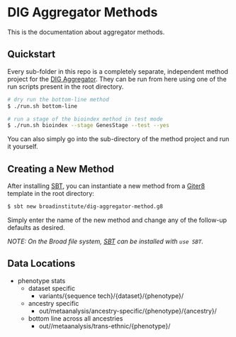 # DIG Aggregator Methods

This is the documentation about aggregator methods.

## Quickstart

Every sub-folder in this repo is a completely separate, independent method project for the [DIG Aggregator][core]. They can be run from here using one of the run scripts present in the root directory.

```bash
# dry run the bottom-line method
$ ./run.sh bottom-line

# run a stage of the bioindex method in test mode
$ ./run.sh bioindex --stage GenesStage --test --yes
```

You can also simply go into the sub-directory of the method project and run it yourself.

## Creating a New Method

After installing [SBT][sbt], you can instantiate a new method from a [Giter8][g8] template in the root directory:

```bash
$ sbt new broadinstitute/dig-aggregator-method.g8
```

Simply enter the name of the new method and change any of the follow-up defaults as desired.

_NOTE: On the Broad file system, [SBT][sbt] can be installed with `use SBT`._


[sbt]: https://www.scala-sbt.org/
[core]: https://github.com/broadinstitute/dig-aggregator-core
[g8]: http://www.foundweekends.org/giter8/

## Data Locations

- phenotype stats
  - dataset specific
    - variants/{sequence tech}/{dataset}/{phenotype}/
  - ancestry specific
    - out/metaanalysis/ancestry-specific/{phenotype}/{ancestry}/
  - bottom line across all ancestries
    - out//metaanalysis/trans-ethnic/{phenotype}/
